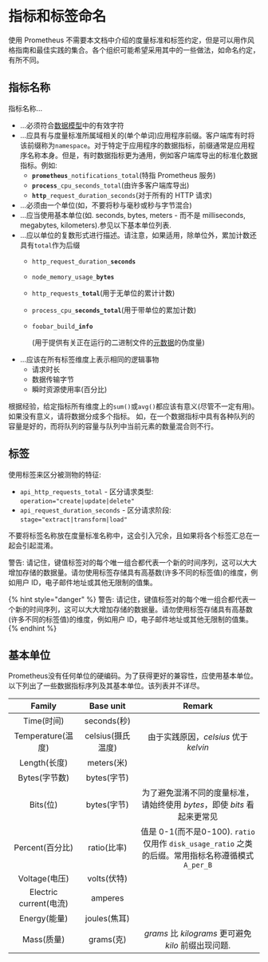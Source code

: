 # 指标和标签命名

使用 Prometheus 不需要本文档中介绍的度量标准和标签约定，但是可以用作风格指南和最佳实践的集合。各个组织可能希望采用其中的一些做法，如命名约定，有所不同。

## 指标名称 <a href="#metric-names" id="metric-names"></a>

指标名称...

* ...必须符合[数据模型](../concepts/data\_model.md#metric-names-and-labels)中的有效字符
* ...应具有与度量标准所属域相关的(单个单词)应用程序前缀。客户端库有时将该前缀称为`namespace`。对于特定于应用程序的数据指标，前缀通常是应用程序名称本身。但是，有时数据指标更为通用，例如客户端库导出的标准化数据指标。例如:
  * **`prometheus`**`_notifications_total`(特指 Prometheus 服务)
  * **`process`**`_cpu_seconds_total`(由许多客户端库导出)
  * **`http`**`_request_duration_seconds`(对于所有的 HTTP 请求)
* ...必须由一个单位(如，不要将秒与毫秒或秒与字节混合)
* ...应当使用基本单位(如. seconds, bytes, meters - 而不是 milliseconds, megabytes, kilometers).参见以下基本单位列表.
* ...应以单位的复数形式进行描述。请注意，如果适用，除单位外，累加计数还具有`total`作为后缀
  * `http_request_duration_`**`seconds`**
  * `node_memory_usage_`**`bytes`**
  * `http_requests_`**`total`**(用于无单位的累计计数)
  * `process_cpu_`**`seconds_total`**(用于带单位的累加计数)
  *   `foobar_build`**`_info`**

      (用于提供有关正在运行的二进制文件的[元数据](https://www.robustperception.io/exposing-the-software-version-to-prometheus)的伪度量)
* ...应该在所有标签维度上表示相同的逻辑事物
  * 请求时长
  * 数据传输字节
  * 瞬时资源使用率(百分比)

根据经验，给定指标所有维度上的`sum()`或`avg()`都应该有意义(尽管不一定有用)。如果没有意义，请将数据分成多个指标。 如，在一个数据指标中具有各种队列的容量是好的，而将队列的容量与队列中当前元素的数量混合则不行。

## 标签 <a href="#labels" id="labels"></a>

使用标签来区分被测物的特征:

* `api_http_requests_total` - 区分请求类型: `operation="create|update|delete"`
* `api_request_duration_seconds` - 区分请求阶段: `stage="extract|transform|load"`

不要将标签名称放在度量标准名称中，这会引入冗余，且如果将各个标签汇总在一起会引起混淆。

警告: 请记住，键值标签对的每个唯一组合都代表一个新的时间序列，这可以大大增加存储的数据量。请勿使用标签存储具有高基数(许多不同的标签值)的维度，例如用户 ID，电子邮件地址或其他无限制的值集。

{% hint style="danger" %}
警告: 请记住，键值标签对的每个唯一组合都代表一个新的时间序列，这可以大大增加存储的数据量。请勿使用标签存储具有高基数(许多不同的标签值)的维度，例如用户 ID，电子邮件地址或其他无限制的值集。
{% endhint %}

## 基本单位 <a href="#base-units" id="base-units"></a>

Prometheus没有任何单位的硬编码。为了获得更好的兼容性，应使用基本单位。以下列出了一些数据指标序列及其基本单位。该列表并不详尽。

|        Family        |   Base unit   |                                    Remark                                   |
| :------------------: | :-----------: | :-------------------------------------------------------------------------: |
|       Time(时间)       |   seconds(秒)  |                                                                             |
|    Temperature(温度)   | celsius(摄氏温度) |                         由于实践原因，_celsius_ 优于 _kelvin_                        |
|      Length(长度)      |   meters(米)   |                                                                             |
|      Bytes(字节数)      |   bytes(字节)   |                                                                             |
|        Bits(位)       |   bytes(字节)   |                 为了避免混淆不同的度量标准，请始终使用 _bytes_，即使 _bits_ 看起来更常见                |
|     Percent(百分比)     |   ratio(比率)   | 值是 0-1(而不是0-100). `ratio` 仅用作 `disk_usage_ratio` 之类的后缀。常用指标名称遵循模式 `A_per_B` |
|      Voltage(电压)     |   volts(伏特)   |                                                                             |
| Electric current(电流) |    amperes    |                                                                             |
|      Energy(能量)      |   joules(焦耳)  |                                                                             |
|       Mass(质量)       |    grams(克)   |                  _grams_ 比 _kilograms_ 更可避免 _kilo_ 前缀出现问题.                  |
